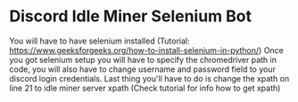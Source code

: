 # Discord Idle Miner Selenium Bot
You will have to have selenium installed (Tutorial: https://www.geeksforgeeks.org/how-to-install-selenium-in-python/)
Once you got selenium setup you will have to specify the chromedriver path in code, you will also have to change username and password field to your discord login credentials.
Last thing you'll have to do is change the xpath on line 21 to idle miner server xpath (Check tutorial for info how to get xpath)
